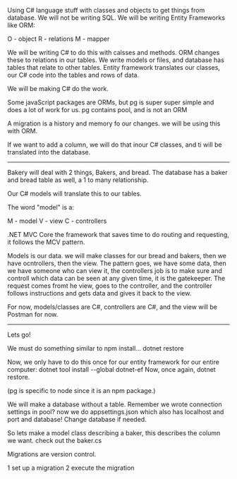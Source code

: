 Using C# language stuff with classes and objects to get things from database.
We will not be writing SQL.
We will be writing Entity Frameworks like ORM:

O - object
R - relations
M - mapper

We will be writing C# to do this with calsses and methods. ORM changes these to relations in our tables. We write models or files, and database has tables that relate to other tables.
Entity framework translates our classes, our C# code into the tables and rows of data.

We will be making C# do the work.

Some javaScript packages are ORMs, but pg is super super simple and does a lot of work for us.
pg contains pool, and is not an ORM

A migration is a history and memory fo our changes. we will be using this with ORM.

If we want to add a column, we will do that inour C# classes, and ti will be translated into the database.
_______________________

Bakery will deal with 2 things, Bakers, and bread.
The database has a baker and bread table as well, a 1 to many relationship.

Our C# models will translate this to our tables.

The word "model" is a:

M - model
V - view
C - controllers

.NET MVC Core the framework that saves time to do routing and requesting, it follows the MCV pattern.

Models is our data. we will make classes for our bread and bakers, then we have ocntrollers, then the view. The pattern goes, we have some data, then we have someone who can view it, the controllers job is to make sure and controll which data can be seen at any given time, it is the gatekeeper. The request comes fromt he view, goes to the controller, and the controller follows instructions and gets data and gives it back to the view.

For now, models/classes are C#, controllers are C#, and the view will be Postman for now.

______________________

Lets go!

We must do something similar to npm install...
dotnet restore

Now, we only have to do this once for our entity framework for our entire computer: 
dotnet tool install --global dotnet-ef
Now, once again, dotnet restore.

(pg is specific to node since it is an npm package.)

We will make a database without a table. Remember we wrote connection settings in pool? now we do appsettings.json  which also has localhost and port and database! Change database if needed.

So lets make a model class describing a baker, this describes the column we want. check out the baker.cs

Migrations are version control.

1 set up a migration
2 execute the migration